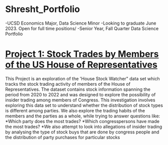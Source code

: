# Shresht_Portfolio
-UCSD Economics Major, Data Science Minor
-Looking to graduate June 2023. Open for full time positions/
-Senior Year, Fall Quarter Data Science Portfolio

# [Project 1: Stock Trades by Members of the US House of Representatives](https://github.com/Shrsht/Stock-Trades-by-Members-of-the-US-House-of-Representatives.git)
This Project is an exploration of the 'House Stock Watcher" data set which tracks the stock trading activity of members of the House of Representatives. The dataset contains stock information spanning the period from 2020 to 2022 and was designed to explore the possibility of insider trading among members of Congress. 
This investigation involves exploring this data set to understand whether the distribution of stock types is different among parties. We also explore the trading habits of the members and the parties as a whole, while trying to answer questions like:
*Which party does the most trades?
*Which congresspersons have made the most trades? 
*We also attempt to look into allegations of insider trading by analysing the type of stock buys that are done by congress people and the distribution of party purchases for particular stocks


